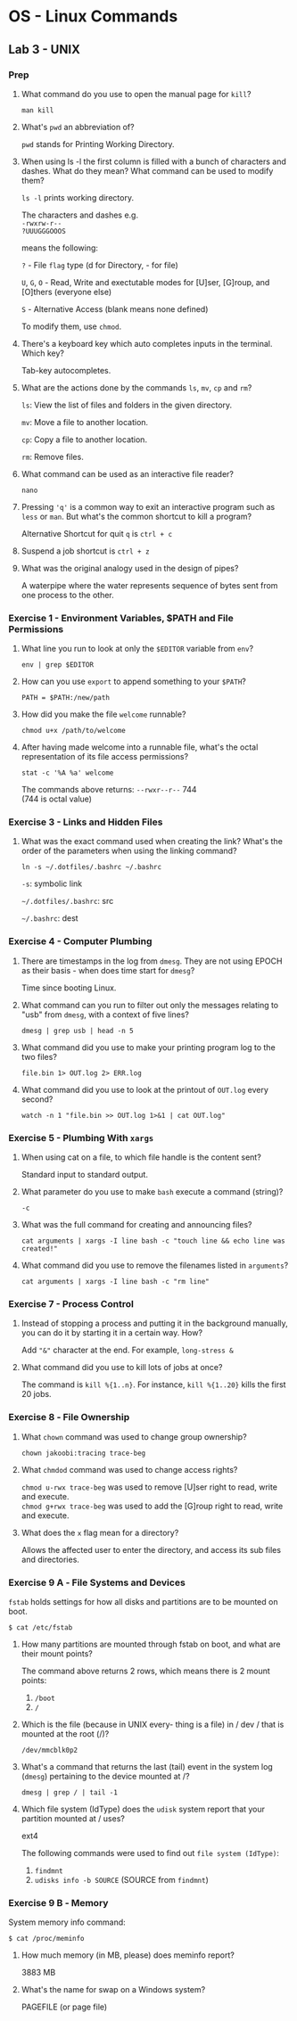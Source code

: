 # OS - Linux Commands

## Lab 3 - UNIX

### Prep

1. What command do you use to open the manual page for `kill`?

   `man kill`

2. What's `pwd` an abbreviation of?

   `pwd` stands for Printing Working Directory.

3. When using ls -l the first column is filled with a bunch of characters and dashes.
   What do they mean? What command can be used to modify them?

   `ls -l` prints working directory.

   The characters and dashes e.g. \
   `-rwxrw-r--` \
   `?UUUGGGOOOS`

   means the following:

   `?` - File `flag` type (d for Directory, - for file)

   `U`, `G`, `O` - Read, Write and exectutable modes for [U]ser, [G]roup, and [O]thers (everyone else)

   `S` - Alternative Access (blank means none defined)

   To modify them, use `chmod`.

4. There's a keyboard key which auto completes inputs in the terminal. Which key?

   Tab-key autocompletes.

5. What are the actions done by the commands `ls`, `mv`, `cp` and `rm`?

   `ls`: View the list of files and folders in the given directory.

   `mv`: Move a file to another location.

   `cp`: Copy a file to another location.

   `rm`: Remove files.

6. What command can be used as an interactive file reader?

   `nano`

7. Pressing `'q'` is a common way to exit an interactive program such as `less` or `man`.
   But what's the common shortcut to kill a program?

   Alternative Shortcut for quit `q` is `ctrl + c`

8. Suspend a job shortcut is `ctrl + z`

9. What was the original analogy used in the
   design of pipes?

   A waterpipe where the water represents sequence of bytes sent from one process to the other.

### Exercise 1 - Environment Variables, $PATH and File Permissions

1. What line you run to look at only the `$EDITOR` variable from `env`?

   `env | grep $EDITOR`

2. How can you use `export` to append something to your `$PATH`?

   `PATH = $PATH:/new/path`

3. How did you make the file `welcome` runnable?

   `chmod u+x /path/to/welcome`

4. After having made welcome into a runnable file,
   what's the octal representation of its file access permissions?

   `stat -c '%A %a' welcome`

   The commands above returns: `--rwxr--r--` 744 \
   (744 is octal value)

### Exercise 3 - Links and Hidden Files

1. What was the exact command used when creating the link?
   What's the order of the parameters when using the linking command?

   `ln -s ~/.dotfiles/.bashrc ~/.bashrc`

   `-s`: symbolic link

   `~/.dotfiles/.bashrc`: src

   `~/.bashrc`: dest

### Exercise 4 - Computer Plumbing

1. There are timestamps in the log from `dmesg`.
   They are not using EPOCH as their basis - when does time start for `dmesg`?

   Time since booting Linux.

2. What command can you run to filter out only the messages relating to "usb" from `dmesg`,
   with a context of five lines?

   `dmesg | grep usb | head -n 5`

3. What command did you use to make your printing program log to the two files?

   `file.bin 1> OUT.log 2> ERR.log`

4. What command did you use to look at the printout of `OUT.log` every second?

   `watch -n 1 "file.bin >> OUT.log 1>&1 | cat OUT.log"`

### Exercise 5 - Plumbing With `xargs`

1. When using cat on a file, to which file handle is the content sent?

   Standard input to standard output.

2. What parameter do you use to make `bash` execute a command (string)?

   `-c`

3. What was the full command for creating and announcing files?

   `cat arguments | xargs -I line bash -c "touch line && echo line was created!"`

4. What command did you use to remove the filenames listed in `arguments`?

   `cat arguments | xargs -I line bash -c "rm line"`

### Exercise 7 - Process Control

1. Instead of stopping a process and putting it in the background manually,
   you can do it by starting it in a certain way. How?

   Add `"&"` character at the end. For example, `long-stress &`

2. What command did you use to kill lots of jobs at once?

   The command is `kill %{1..n}`. For instance, `kill %{1..20}` kills the first 20 jobs.

### Exercise 8 ‐ File Ownership

1. What `chown` command was used to change group ownership?

   `chown jakoobi:tracing trace-beg`

2. What `chmdod` command was used to change access rights?

   `chmod u-rwx trace-beg` was used to remove [U]ser right to read, write and execute. \
   `chmod g+rwx trace-beg` was used to add the [G]roup right to read, write and execute.

3. What does the `x` flag mean for a directory?

   Allows the affected user to enter the directory, and access its sub files and directories.

### Exercise 9 A ‐ File Systems and Devices

`fstab` holds settings for how all disks and partitions are to be mounted on boot.

```
$ cat /etc/fstab
```

1. How many partitions are mounted through fstab on boot, and what are their mount points?

   The command above returns 2 rows, which means there is 2 mount points:

   1. `/boot`
   2. `/`

2. Which is the file (because in UNIX every- thing is a file) in / dev / that is mounted at the root (/)?

   `/dev/mmcblk0p2`

3. What's a command that returns the last (tail) event in the system log (`dmesg`) pertaining to the device mounted at /?

   `dmesg | grep / | tail -1`

4. Which file system (IdType) does the `udisk` system report that your partition mounted at / uses?

   ext4

   The following commands were used to find out `file system (IdType)`:

   1. `findmnt`
   2. `udisks info -b SOURCE` (SOURCE from `findmnt`)

### Exercise 9 B ‐ Memory

System memory info command:

```
$ cat /proc/meminfo
```

1. How much memory (in MB, please) does meminfo report?

   3883 MB

2. What's the name for swap on a Windows system?

   PAGEFILE (or page file)
